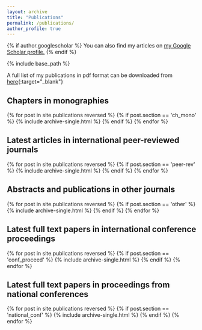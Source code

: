 ```yaml
---
layout: archive
title: "Publications"
permalink: /publications/
author_profile: true
---
```


{% if author.googlescholar %}
  You can also find my articles on <u><a href="{{author.googlescholar}}">my Google Scholar profile</a>.</u>
{% endif %}

{% include base_path %}

A full list of my publications in pdf format can be downloaded from [here](../files/ListOfPublications_KM.pdf){:target="\_blank"}


## Chapters in monographies

{% for post in site.publications reversed %}
{% if post.section == 'ch_mono' %}
{% include archive-single.html %}
{% endif %}
{% endfor %}


## Latest articles in international peer-reviewed journals

{% for post in site.publications reversed %}
{% if post.section == 'peer-rev' %}
{% include archive-single.html %}
{% endif %}
{% endfor %}


## Abstracts and publications in other journals

{% for post in site.publications reversed %}
{% if post.section == 'other' %}
{% include archive-single.html %}
{% endif %}
{% endfor %}


## Latest full text papers in international conference proceedings

{% for post in site.publications reversed %}
{% if post.section == 'conf_proceed' %}
{% include archive-single.html %}
{% endif %}
{% endfor %}


## Latest full text papers in proceedings from national conferences

{% for post in site.publications reversed %}
{% if post.section == 'national_conf' %}
{% include archive-single.html %}
{% endif %}
{% endfor %}

